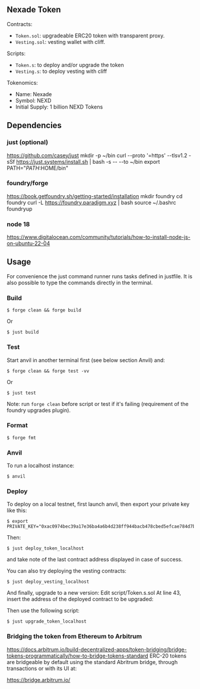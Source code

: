 ## Nexade Token

Contracts:
- `Token.sol`: upgradeable ERC20 token with transparent proxy.
- `Vesting.sol`: vesting wallet with cliff.

Scripts:
- `Token.s`: to deploy and/or upgrade the token
- `Vesting.s`: to deploy vesting with cliff

Tokenomics: 
- Name: Nexade
- Symbol: NEXD 
- Initial Supply: 1 billion NEXD Tokens

## Dependencies

### just (optional)
https://github.com/casey/just
mkdir -p ~/bin
curl --proto '=https' --tlsv1.2 -sSf https://just.systems/install.sh | bash -s -- --to ~/bin
export PATH="$PATH:$HOME/bin"

### foundry/forge
https://book.getfoundry.sh/getting-started/installation
mkdir foundry
cd foundry
curl -L https://foundry.paradigm.xyz | bash
source ~/.bashrc 
foundryup

### node 18
https://www.digitalocean.com/community/tutorials/how-to-install-node-js-on-ubuntu-22-04

## Usage
For convenience the just command runner runs tasks defined in justfile.
It is also possible to type the commands directly in the terminal.

### Build

```shell
$ forge clean && forge build
```

Or

```shell
$ just build
```

### Test

Start anvil in another terminal first (see below section Anvil) and:

```shell
$ forge clean && forge test -vv
```

Or

```shell
$ just test
```


Note: run `forge clean` before script or test if it's failing (requirement of the foundry upgrades plugin).

### Format

```shell
$ forge fmt
```

### Anvil

To run a localhost instance:
```shell
$ anvil
```


### Deploy

To deploy on a local testnet, first launch anvil, then export your private key like this:

```shell 
$ export PRIVATE_KEY="0xac0974bec39a17e36ba4a6b4d238ff944bacb478cbed5efcae784d7bf4f2ff80"
```

Then:

```shell
$ just deploy_token_localhost
```
and take note of the last contract address displayed in case of success.

You can also try deploying the vesting contracts: 
```shell
$ just deploy_vesting_localhost
```

And finally, upgrade to a new version:
Edit script/Token.s.sol
At line 43, insert the address of the deployed contract to be upgraded:

Then use the following script:
```shell
$ just upgrade_token_localhost
```

### Bridging the token from Ethereum to Arbitrum
https://docs.arbitrum.io/build-decentralized-apps/token-bridging/bridge-tokens-programmatically/how-to-bridge-tokens-standard
ERC-20 tokens are bridgeable by default using the standard Abritrum bridge, through transactions or with its UI at:

https://bridge.arbitrum.io/


